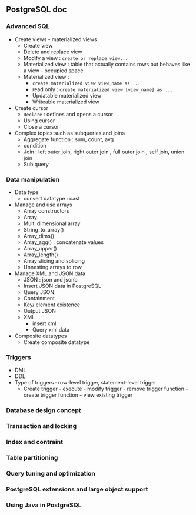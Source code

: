 ## PostgreSQL doc 
### Advanced SQL 
+ Create views - materialized views 
    + Create view 
    + Delete and replace view 
    + Modify a view : `create or replace view... `
    + Materialized view : table that actually contains rows but behaves like a view - occupied space 
    + Materialized view : 
        + `create materialized view view_name as ...`
        + read only : `create materialized view [view_name] as ...`
        + Updatable materialized view 
        + Writeable materialized view 
+ Create cursor 
    + `Declare` : defines and opens a cursor 
    + Using cursor 
    + Close a cursor 
+ Complex topics such as subqueries and joins 
    + Aggregate function : sum, count, avg 
    + condition 
    + Join : left outer join, right outer join , full outer join , self join, union join
    + Sub query
### Data manipulation 
+ Data type 
    + convert datatype : cast 
+ Manage and use arrays 
    + Array constructors 
    + Array 
    + Multi dimensional array
    + String_to_array()
    + Array_dims()
    + Array_agg() : concatenate values 
    + Array_upper()
    + Array_length()
    + Array slicing and splicing 
    + Unnesting arrays to row 
+ Manage XML and JSON data 
    + JSON : json and jsonb 
    + Insert JSON data in PostgreSQL 
    + Query JSON 
    + Containment 
    + Key/ element existence 
    + Output JSON 
    + XML 
        + insert xml 
        + Query xml data 
+ Composite datatypes 
    + Create composite datatype 

### Triggers
+ DML 
+ DDL 
+ Type of triggers : row-level trigger, statement-level trigger 
    + Create trigger - execute - modify trigger - remove trigger function - create trigger function - view existing trigger 



### Database design concept


### Transaction and locking


### Index and contraint 


### Table partitioning 



### Query tuning and optimization 



### PostgreSQL extensions and large object support

### Using Java in PostgreSQL 